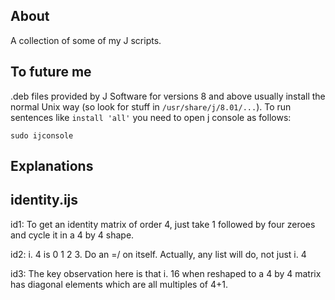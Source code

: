 About
-----

A collection of some of my J scripts.

To future me
------------

.deb files provided by J Software for versions 8 and above usually install the normal Unix way (so look for stuff in `/usr/share/j/8.01/...`). To run sentences like `install 'all'` you need to open j console as follows:

    sudo ijconsole

Explanations
------------

identity.ijs
------------

id1: To get an identity matrix of order 4, just take 1 followed by four zeroes and cycle it in a 4 by 4 shape.

id2: i. 4 is 0 1 2 3. Do an =/ on itself. Actually, any list will do, not just i. 4

id3: The key observation here is that i. 16 when reshaped to a 4 by 4 matrix has diagonal elements which are all multiples of 4+1.